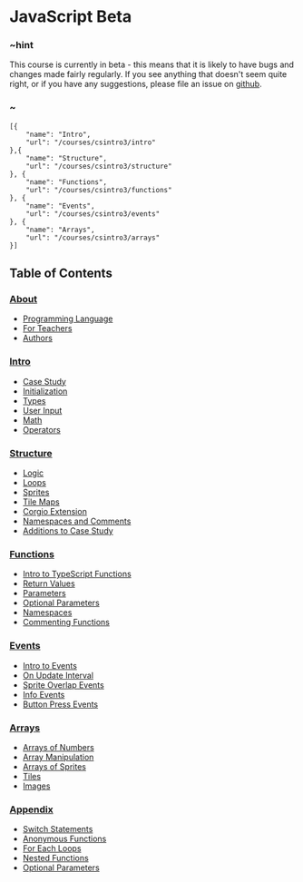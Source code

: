 # JavaScript Beta

### ~hint

This course is currently in beta - this means that it is likely to have bugs and changes made fairly regularly. If you see anything that doesn't seem quite right, or if you have any suggestions, please file an issue on [github](https://github.com/microsoft/pxt-arcade).

### ~

```codecard
[{
    "name": "Intro",
    "url": "/courses/csintro3/intro"
},{
    "name": "Structure",
    "url": "/courses/csintro3/structure"
}, {
    "name": "Functions",
    "url": "/courses/csintro3/functions"
}, {
    "name": "Events",
    "url": "/courses/csintro3/events"
}, {
    "name": "Arrays",
    "url": "/courses/csintro3/arrays"
}]
```

## Table of Contents

### [About](/courses/csintro3/about)

* [Programming Language](/courses/csintro3/about/script)
* [For Teachers](/courses/csintro3/about/teachers)
* [Authors](/courses/csintro3/about/authors)

### [Intro](/courses/csintro3/intro)

* [Case Study](/courses/csintro3/structure/case-study)
* [Initialization](/courses/csintro3/intro/initialization)
* [Types](/courses/csintro3/intro/types)
* [User Input](/courses/csintro3/intro/user-input)
* [Math](/courses/csintro3/intro/math)
* [Operators](/courses/csintro3/intro/operators)

### [Structure](/courses/csintro3/orientation)

* [Logic](/courses/csintro3/structure/logic)
* [Loops](/courses/csintro3/structure/loops)
* [Sprites](/courses/csintro3/structure/sprites)
* [Tile Maps](/courses/csintro3/structure/tilemaps)
* [Corgio Extension](/courses/csintro3/structure/extensions)
* [Namespaces and Comments](/courses/csintro3/structure/namespaces)
* [Additions to Case Study](/courses/csintro3/structure/additions)

### [Functions](/courses/csintro3/functions)

* [Intro to TypeScript Functions](/courses/csintro3/functions/intro)
* [Return Values](/courses/csintro3/functions/returns)
* [Parameters](/courses/csintro3/functions/parameters)
* [Optional Parameters](/courses/csintro3/functions/optional)
* [Namespaces](/courses/csintro3/functions/namespaces)
* [Commenting Functions](/courses/csintro3/functions/comments)

### [Events](/courses/csintro3/events)

* [Intro to Events](/courses/csintro3/events/intro)
* [On Update Interval](/courses/csintro3/events/update)
* [Sprite Overlap Events](/courses/csintro3/events/overlap)
* [Info Events](/courses/csintro3/events/info)
* [Button Press Events](/courses/csintro3/events/buttons)

### [Arrays](/courses/csintro3/arrays)

* [Arrays of Numbers](/courses/csintro3/arrays/numbers)
* [Array Manipulation](/courses/csintro3/arrays/strings)
* [Arrays of Sprites](/courses/csintro3/arrays/sprites)
* [Tiles](/courses/csintro3/arrays/tiles)
* [Images](/courses/csintro3/arrays/images)

### [Appendix](/courses/csintro3/appendix)

* [Switch Statements](/courses/csintro3/appendix/switch)
* [Anonymous Functions](/courses/csintro3/appendix/anonymous)
* [For Each Loops](/courses/csintro3/appendix/for-each)
* [Nested Functions](/courses/csintro3/appendix/nested-functions)
* [Optional Parameters](/courses/csintro3/appendix/optional)